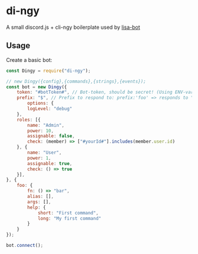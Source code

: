 # di-ngy

A small discord.js + cli-ngy boilerplate used by [lisa-bot](https://github.com/FelixRilling/lisa-bot)

## Usage

Create a basic bot:

```js
const Dingy = require("di-ngy");

// new Dingy({config},{commands},{strings},{events});
const bot = new Dingy({
    token: "#botToken#", // Bot-token, should be secret! (Using ENV-vars to store this is recommended)
    prefix: "$", // Prefix to respond to: prefix:'foo' => responds to "foo help"
        options: {
        logLevel: "debug"
    },
    roles: [{
        name: "Admin",
        power: 10,
        assignable: false,
        check: (member) => ["#yourId#"].includes(member.user.id)
    }, {
        name: "User",
        power: 1,
        assignable: true,
        check: () => true
    }],
}, {
    foo: {
        fn: () => "bar",
        alias: [],
        args: [],
        help: {
            short: "First command",
            long: "My first command"
        }
    }
});

bot.connect();
```
